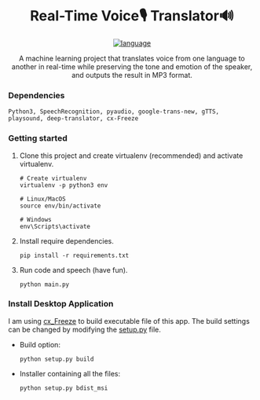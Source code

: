 <div align="center">
<h1> Real-Time Voice🎙️ Translator🔊 </h1> <a href="#"><img alt="language" src="https://github.com/SamirPaulb/real-time-voice-translator/assets/132539454/5d9bd32d-48d3-474b-9108-5961179ab9af"></a>

A machine learning project that translates voice from one language to another in real-time while preserving the tone and emotion of the speaker, and outputs the result in MP3 format.
</div>

### Dependencies
    Python3, SpeechRecognition, pyaudio, google-trans-new, gTTS, playsound, deep-translator, cx-Freeze

### Getting started

1. Clone this project and create virtualenv (recommended) and activate virtualenv.
    ```
    # Create virtualenv
    virtualenv -p python3 env
 
    # Linux/MacOS
    source env/bin/activate
    
    # Windows
    env\Scripts\activate
    ```
    
2. Install require dependencies.
    ```
    pip install -r requirements.txt
    ```

3. Run code and speech (have fun).
    ```
    python main.py
    ```

### Install Desktop Application
I am using [cx_Freeze](https://github.com/marcelotduarte/cx_Freeze/tree/main) to build executable file of this app. The build settings can be changed by modifying the [setup.py](./setup.py) file.

- Build option:
    ```
    python setup.py build
    ```
- Installer containing all the files:
    ```
    python setup.py bdist_msi
    ```
